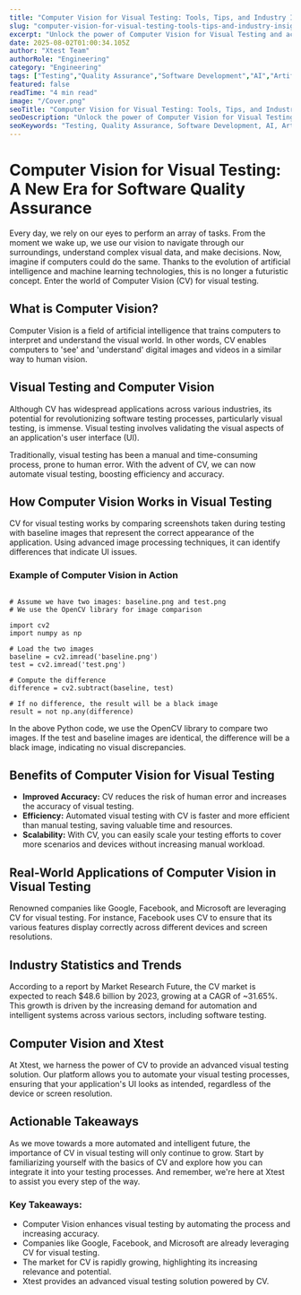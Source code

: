 ```yaml
---
title: "Computer Vision for Visual Testing: Tools, Tips, and Industry Insights"
slug: "computer-vision-for-visual-testing-tools-tips-and-industry-insights"
excerpt: "Unlock the power of Computer Vision for Visual Testing and accelerate your software development process. Dive into our comprehensive guide and discover how this cutting-edge technology is revolutionizing quality assurance, making it faster, more accurate, and cost-effective. Dont be left behind, stay ahead with the future of testing!"
date: 2025-08-02T01:00:34.105Z
author: "Xtest Team"
authorRole: "Engineering"
category: "Engineering"
tags: ["Testing","Quality Assurance","Software Development","AI","Artificial Intelligence"]
featured: false
readTime: "4 min read"
image: "/Cover.png"
seoTitle: "Computer Vision for Visual Testing: Tools, Tips, and Industry Insights"
seoDescription: "Unlock the power of Computer Vision for Visual Testing and accelerate your software development process. Dive into our comprehensive guide and discover how this cutting-edge technology is revolutionizing quality assurance, making it faster, more accurate, and cost-effective. Dont be left behind, stay ahead with the future of testing!"
seoKeywords: "Testing, Quality Assurance, Software Development, AI, Artificial Intelligence"
---
```


# Computer Vision for Visual Testing: A New Era for Software Quality Assurance

Every day, we rely on our eyes to perform an array of tasks. From the moment we wake up, we use our vision to navigate through our surroundings, understand complex visual data, and make decisions. Now, imagine if computers could do the same. Thanks to the evolution of artificial intelligence and machine learning technologies, this is no longer a futuristic concept. Enter the world of Computer Vision (CV) for visual testing.

## What is Computer Vision?

Computer Vision is a field of artificial intelligence that trains computers to interpret and understand the visual world. In other words, CV enables computers to 'see' and 'understand' digital images and videos in a similar way to human vision.

## Visual Testing and Computer Vision

Although CV has widespread applications across various industries, its potential for revolutionizing software testing processes, particularly visual testing, is immense. Visual testing involves validating the visual aspects of an application's user interface (UI).

Traditionally, visual testing has been a manual and time-consuming process, prone to human error. With the advent of CV, we can now automate visual testing, boosting efficiency and accuracy.

## How Computer Vision Works in Visual Testing

CV for visual testing works by comparing screenshots taken during testing with baseline images that represent the correct appearance of the application. Using advanced image processing techniques, it can identify differences that indicate UI issues.

### Example of Computer Vision in Action

```

# Assume we have two images: baseline.png and test.png
# We use the OpenCV library for image comparison

import cv2
import numpy as np

# Load the two images
baseline = cv2.imread('baseline.png')
test = cv2.imread('test.png')

# Compute the difference
difference = cv2.subtract(baseline, test)

# If no difference, the result will be a black image
result = not np.any(difference)
```

In the above Python code, we use the OpenCV library to compare two images. If the test and baseline images are identical, the difference will be a black image, indicating no visual discrepancies.

## Benefits of Computer Vision for Visual Testing

*   **Improved Accuracy:** CV reduces the risk of human error and increases the accuracy of visual testing.
*   **Efficiency:** Automated visual testing with CV is faster and more efficient than manual testing, saving valuable time and resources.
*   **Scalability:** With CV, you can easily scale your testing efforts to cover more scenarios and devices without increasing manual workload.

## Real-World Applications of Computer Vision in Visual Testing

Renowned companies like Google, Facebook, and Microsoft are leveraging CV for visual testing. For instance, Facebook uses CV to ensure that its various features display correctly across different devices and screen resolutions.

## Industry Statistics and Trends

According to a report by Market Research Future, the CV market is expected to reach $48.6 billion by 2023, growing at a CAGR of ~31.65%. This growth is driven by the increasing demand for automation and intelligent systems across various sectors, including software testing.

## Computer Vision and Xtest

At Xtest, we harness the power of CV to provide an advanced visual testing solution. Our platform allows you to automate your visual testing processes, ensuring that your application's UI looks as intended, regardless of the device or screen resolution.

## Actionable Takeaways

As we move towards a more automated and intelligent future, the importance of CV in visual testing will only continue to grow. Start by familiarizing yourself with the basics of CV and explore how you can integrate it into your testing processes. And remember, we're here at Xtest to assist you every step of the way.

### Key Takeaways:

*   Computer Vision enhances visual testing by automating the process and increasing accuracy.
*   Companies like Google, Facebook, and Microsoft are already leveraging CV for visual testing.
*   The market for CV is rapidly growing, highlighting its increasing relevance and potential.
*   Xtest provides an advanced visual testing solution powered by CV.